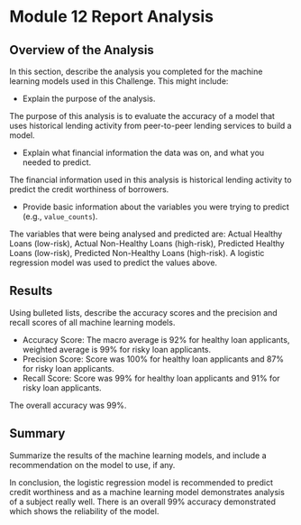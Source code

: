 # Module 12 Report Analysis

## Overview of the Analysis

In this section, describe the analysis you completed for the machine learning models used in this Challenge. This might include:

* Explain the purpose of the analysis.

The purpose of this analysis is to evaluate the accuracy of a model that uses historical lending activity from peer-to-peer lending services to build a model.

* Explain what financial information the data was on, and what you needed to predict.

The financial information used in this analysis is historical lending activity to predict the credit worthiness of borrowers. 

* Provide basic information about the variables you were trying to predict (e.g., `value_counts`).

The variables that were being analysed and predicted are: Actual Healthy Loans (low-risk), Actual Non-Healthy Loans (high-risk), Predicted Healthy Loans (low-risk), Predicted Non-Healthy Loans (high-risk). A logistic regression model was used to predict the values above. 

## Results

Using bulleted lists, describe the accuracy scores and the precision and recall scores of all machine learning models.

   * Accuracy Score: The macro average is 92% for healthy loan applicants, weighted average is 99% for risky loan applicants. 
   * Precision Score: Score was 100% for healthy loan applicants and 87% for risky loan applicants. 
   * Recall Score: Score was 99% for healthy loan applicants and 91% for risky loan applicants. 

   The overall accuracy was 99%. 

## Summary

Summarize the results of the machine learning models, and include a recommendation on the model to use, if any. 

In conclusion, the logistic regression model is recommended to predict credit worthiness and as a machine learning model demonstrates analysis of a subject really well. There is an overall 99% accuracy demonstrated which shows the reliability of the model. 
